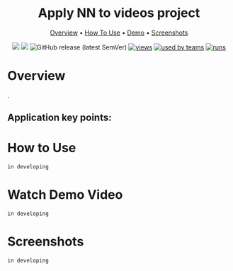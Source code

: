 <div align="center" markdown>

<img src=""/>  

# Apply NN to videos project

<p align="center">
  <a href="#Overview">Overview</a> •
  <a href="#How-To-Use">How To Use</a> •
  <a href="#Watch-Demo-Video">Demo</a> •
    <a href="#Screenshots">Screenshots</a>
</p>

[![](https://img.shields.io/badge/supervisely-ecosystem-brightgreen)](https://ecosystem.supervise.ly/apps/supervisely-ecosystem/apply-nn-to-videos-project)
[![](https://img.shields.io/badge/slack-chat-green.svg?logo=slack)](https://supervise.ly/slack)
![GitHub release (latest SemVer)](https://img.shields.io/github/v/release/supervisely-ecosystem/apply-nn-to-videos-project)
[![views](https://app.supervise.ly/public/api/v3/ecosystem.counters?repo=supervisely-ecosystem/apply-nn-to-videos-project&counter=views&label=views)](https://supervise.ly)
[![used by teams](https://app.supervise.ly/public/api/v3/ecosystem.counters?repo=supervisely-ecosystem/apply-nn-to-videos-project&counter=downloads&label=used%20by%20teams)](https://supervise.ly)
[![runs](https://app.supervise.ly/public/api/v3/ecosystem.counters?repo=supervisely-ecosystem/apply-nn-to-videos-project&counter=runs&label=runs&123)](https://supervise.ly)

</div>

# Overview

.

Application key points:  
-




# How to Use

`in developing`
<!-- 1. Train your model using [Train FairMOT](https://ecosystem.supervise.ly/apps/supervisely-ecosystem%252Ffairmot%252Fsupervisely%252Ftrain).  
After the end of the train, you get a folder with checkpoints available in [Supervisely Files](https://app.supervise.ly/files/) by `/FairMOT/train/{experiment_name}/checkpoints` path.

<img data-key="sly-module-link" data-module-slug="supervisely-ecosystem/FairMOT/supervisely/train" src="https://imgur.com/Mk1gpGJ.png" width="350px" style='padding-bottom: 10px'/>


2. Add [Visualize FairMOT](https://ecosystem.supervise.ly/apps/supervisely-ecosystem%252Ffairmot%252Fsupervisely%252Fvisualize) from ecosystem to your team  

<img data-key="sly-module-link" data-module-slug="supervisely-ecosystem/FairMOT/supervisely/visualize" src="https://imgur.com/Ni9d1DE.png" width="350px" style='padding-bottom: 10px'/>

3. Run app from the context menu of **Video Project**:  
<img src="https://imgur.com/08YUfgS.png" width="80%" style='padding-top: 10px'>  


4. Set the settings and start the visualization -->


# Watch Demo Video

`in developing`
<!--
<a data-key="sly-embeded-video-link" href="https://youtu.be/yvWegId-edU" data-video-code="yvWegId-edU">
    <img src="https://imgur.com/VRQdPXx.png" alt="SLY_EMBEDED_VIDEO_LINK"  style="max-width:100%;">
</a> -->


# Screenshots

`in developing`
<!-- <img src=".png" width="auto" style='padding-top: 10px'> -->
